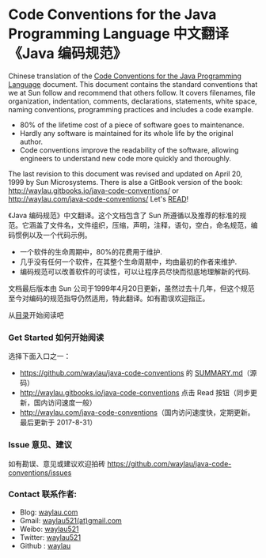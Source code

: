 # Code Conventions for the Java Programming Language 中文翻译《Java 编码规范》

Chinese translation of the [Code Conventions for the Java Programming Language](http://www.oracle.com/technetwork/java/index-135089.html)  document. This
document contains the standard conventions that we at Sun follow and recommend that others follow. It covers filenames, file organization, indentation, comments, declarations, statements, white space, naming conventions, programming practices and includes a code example. 

* 80% of the lifetime cost of a piece of software goes to maintenance.
* Hardly any software is maintained for its whole life by the original author.
* Code conventions improve the readability of the software, allowing engineers to understand new code more quickly and thoroughly.

The last revision to this document was revised and updated on April 20, 1999 by Sun Microsystems. There is alse a GitBook version of the book: <http://waylau.gitbooks.io/java-code-conventions/> or <http://waylau.com/java-code-conventions/>
Let's [READ](SUMMARY.md)!

《Java 编码规范》中文翻译。这个文档包含了 Sun 所遵循以及推荐的标准的规范。它涵盖了文件名，文件组织，压缩，声明，注释，语句，空白，命名规范，编码惯例以及一个代码示例。

- 一个软件的生命周期中，80%的花费用于维护.
- 几乎没有任何一个软件，在其整个生命周期中，均由最初的作者来维护.
- 编码规范可以改善软件的可读性，可以让程序员尽快而彻底地理解新的代码.

文档最后版本由 Sun 公司于1999年4月20日更新，虽然过去十几年，但这个规范至今对编码的规范指导仍然适用，特此翻译。如有勘误欢迎指正。

从[目录](SUMMARY.md)开始阅读吧

### Get Started 如何开始阅读

选择下面入口之一：

* <https://github.com/waylau/java-code-conventions> 的 [SUMMARY.md](SUMMARY.md)（源码）
* <http://waylau.gitbooks.io/java-code-conventions> 点击 Read 按钮（同步更新，国内访问速度一般）
* <http://waylau.com/java-code-conventions>（国内访问速度快，定期更新。最后更新于 2017-8-31）

### Issue 意见、建议

如有勘误、意见或建议欢迎拍砖 <https://github.com/waylau/java-code-conventions/issues>

### Contact 联系作者:

* Blog: [waylau.com](http://waylau.com)
* Gmail: [waylau521(at)gmail.com](mailto:waylau521@gmail.com)
* Weibo: [waylau521](http://weibo.com/waylau521)
* Twitter: [waylau521](https://twitter.com/waylau521)
* Github : [waylau](https://github.com/waylau)
